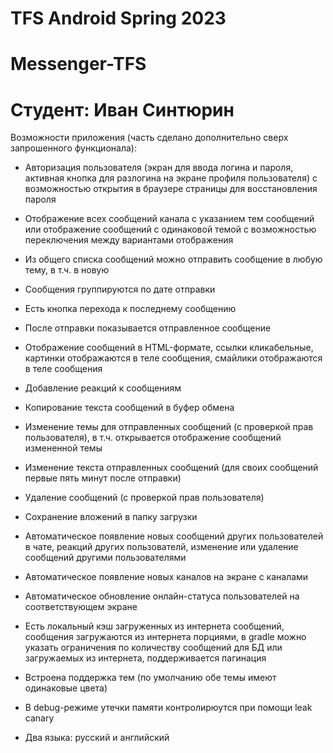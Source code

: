 # TFS Android Spring 2023
# Messenger-TFS
# Студент: Иван Синтюрин

Возможности приложения (часть сделано дополнительно сверх запрошенного функционала):

- Авторизация пользователя (экран для ввода логина и пароля, активная кнопка для разлогина на экране профиля пользователя) с возможностью открытия в браузере страницы для восстановления пароля

- Отображение всех сообщений канала с указанием тем сообщений или отображение сообщений с одинаковой темой с возможностью переключения между вариантами отображения

- Из общего списка сообщений можно отправить сообщение в любую тему, в т.ч. в новую

- Сообщения группируются по дате отправки

- Есть кнопка перехода к последнему сообщению

- После отправки показывается отправленное сообщение

- Отображение сообщений в HTML-формате, ссылки кликабельные, картинки отображаются в теле сообщения, смайлики отображаются в теле сообщения

- Добавление реакций к сообщениям

- Копирование текста сообщений в буфер обмена

- Изменение темы для отправленных сообщений (с проверкой прав пользователя), в т.ч. открывается отображение сообщений измененной темы

- Изменение текста отправленных сообщений (для своих сообщений первые пять минут после отправки)

- Удаление сообщений (с проверкой прав пользователя)

- Сохранение вложений в папку загрузки

- Автоматическое появление новых сообщений других пользователей в чате, реакций других пользователй, изменение или удаление сообщений другими пользователями

- Автоматическое появление новых каналов на экране с каналами

- Автоматическое обновление онлайн-статуса пользователей на соответствующем экране

- Есть локальный кэш загруженных из интернета сообщений, сообщения загружаются из интернета порциями, в gradle можно указать ограничения по количеству сообщений для БД или загружаемых из интернета, поддерживается пагинация

- Встроена поддержка тем (по умолчанию обе темы имеют одинаковые цвета)

- В debug-режиме утечки памяти контролирюутся при помощи leak canary

- Два языка: русский и английский